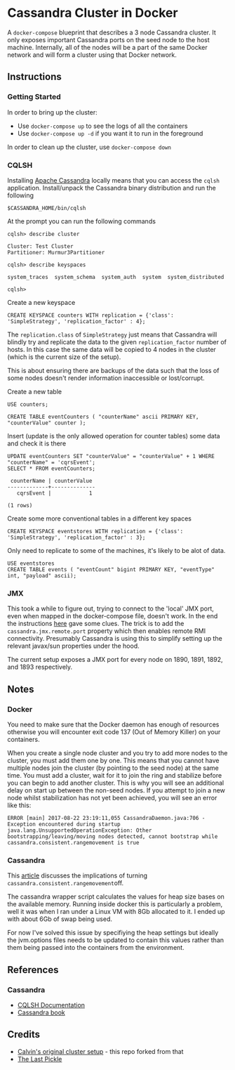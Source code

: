 # Cassandra Cluster in Docker #
A `docker-compose` blueprint that describes a 3 node Cassandra cluster.
It only exposes important Cassandra ports on the seed node to the host
machine. Internally, all of the nodes will be a part of the same Docker
network and will form a cluster using that Docker network.

## Instructions ##

### Getting Started ###

In order to bring up the cluster:
- Use `docker-compose up` to see the logs of all the containers
- Use `docker-compose up -d` if you want it to run in the foreground

In order to clean up the cluster, use `docker-compose down`

### CQLSH ###

Installing [Apache Cassandra](http://cassandra.apache.org/) locally means that you can 
access the `cqlsh` application.  Install/unpack the Cassandra binary distribution and run the following

```
$CASSANDRA_HOME/bin/cqlsh
```

At the prompt you can run the following commands

``` 
cqlsh> describe cluster

Cluster: Test Cluster
Partitioner: Murmur3Partitioner

cqlsh> describe keyspaces

system_traces  system_schema  system_auth  system  system_distributed

cqlsh> 
```

Create a new keyspace

```
CREATE KEYSPACE counters WITH replication = {'class': 'SimpleStrategy', 'replication_factor' : 4};
```

The `replication.class` of `SimpleStrategy` just means that Cassandra will blindly try and replicate the data to 
the given `replication_factor` number of hosts.  In this case the same data will be copied to 4 nodes in the cluster 
(which is the current size of the setup).

This is about ensuring there are backups of the data such that the loss of some nodes doesn't render information 
inaccessible or lost/corrupt.  

Create a new table

```
USE counters;

CREATE TABLE eventCounters ( "counterName" ascii PRIMARY KEY, "counterValue" counter );
```

Insert (update is the only allowed operation for counter tables) some data and check it is there

``` 
UPDATE eventCounters SET "counterValue" = "counterValue" + 1 WHERE "counterName" = 'cqrsEvent';
SELECT * FROM eventCounters;

 counterName | counterValue
-------------+--------------
   cqrsEvent |            1

(1 rows)
```

Create some more conventional tables in a different key spaces

``` 
CREATE KEYSPACE eventstores WITH replication = {'class': 'SimpleStrategy', 'replication_factor' : 3};
```

Only need to replicate to some of the machines, it's likely to be alot of data.

```
USE eventstores
CREATE TABLE events ( "eventCount" bigint PRIMARY KEY, "eventType" int, "payload" ascii); 
```



### JMX ###

This took a while to figure out, trying to connect to the 'local' JMX port, even when mapped in the docker-compose file, 
doesn't work.  In the end the instructions 
[here](https://docs.datastax.com/en/cassandra/3.0/cassandra/configuration/secureJmxAuthentication.html)
gave some clues.  The trick is to add the `cassandra.jmx.remote.port` property which then enables remote 
RMI connectivity.  Presumably Cassandra is using this to simplify setting up the relevant javax/sun
properties under the hood.

The current setup exposes a JMX port for every node on 1890, 1891, 1892, and 1893
respectively.


## Notes ##

### Docker ###

You need to make sure that the Docker daemon has enough of resources otherwise you will encounter exit code 137 
(Out of Memory Killer) on your containers.

When you create a single node cluster and you try to add more nodes to the cluster, you must add them one by one. 
This means that you cannot have multiple nodes join the cluster (by pointing to the seed node) at
the same time. You must add a cluster, wait for it to join the ring and stabilize before you can begin to add another 
cluster. This is why you will see an additional delay on start up between the non-seed nodes.
If you attempt to join a new node whilst stabilization has not yet been achieved, you will see an error like this:

```
ERROR [main] 2017-08-22 23:19:11,055 CassandraDaemon.java:706 - Exception encountered during startup
java.lang.UnsupportedOperationException: Other bootstrapping/leaving/moving nodes detected, cannot bootstrap while cassandra.consistent.rangemovement is true
```

### Cassandra ###

This [article](http://thelastpickle.com/blog/2017/05/23/auto-bootstrapping-part1.html)
discusses the implications of turning `cassandra.consistent.rangemovement`off.

The cassandra wrapper script calculates the values for heap size bases on the available memory.
Running inside docker this is particularly a problem, well it was when I ran under a Linux VM with 8Gb allocated to it.
I ended up with about 6Gb of swap being used.

For now I've solved this issue by specifiying the heap settings but ideally the jvm.options files needs to be 
updated to contain this values rather than them being passed into the containers from the environment.
 

## References ##

### Cassandra ###

- [CQLSH Documentation](http://cassandra.apache.org/doc/latest/cql/index.html)
- [Cassandra book](https://teddyma.gitbooks.io/learncassandra/content/index.html)


## Credits ##

- [Calvin's original cluster setup](https://github.com/calvinlfer/compose-cassandra-cluster) - this repo forked from that
- [The Last Pickle](http://thelastpickle.com/blog)
